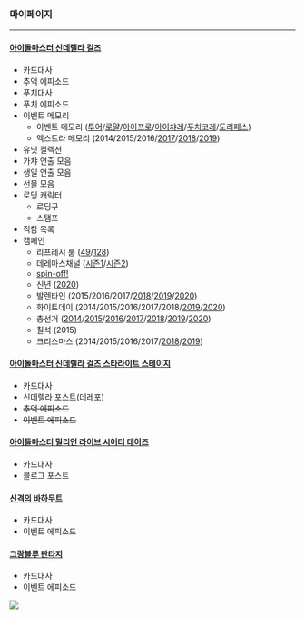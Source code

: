 ### 마이페이지
------------
#### [아이돌마스터 신데렐라 걸즈](https://crow88.github.io/lab/)
- 카드대사
- 추억 에피소드
- 푸치대사
- 푸치 에피소드
- 이벤트 메모리
  - 이벤트 메모리 ([투어](https://crow88.github.io/lab/12008305/memory/detail/512/10030/)/[로얄](https://crow88.github.io/lab/12008305/memory/detail/815/10070/)/[아이프로](https://crow88.github.io/lab/12008305/memory/detail/1706/10020/)/[아이챠레](https://crow88.github.io/lab/12008305/memory/detail/1215/10090/)/[푸치코레](https://crow88.github.io/lab/12008305/memory/detail/1416/10100/)/[도리페스](https://crow88.github.io/lab/12008305/memory/detail/769/10040/))
  - 엑스트라 메모리 (2014/2015/2016/[2017](https://crow88.github.io/lab/12008305/memory/memorial/1712/normal/)/[2018](https://crow88.github.io/lab/12008305/memory/memorial/1716/normal/)/[2019](https://crow88.github.io/lab/12008305/memory/memorial/1723/))
- 유닛 컬렉션
- 가챠 연출 모음
- 생일 연출 모음
- 선물 모음
- 로딩 캐릭터
  - 로딩구
  - 스탬프
- 직함 목록
- 캠페인
  - 리프레시 룸 ([49](https://crow88.github.io/lab/12008305/refresh_room/detail/49/)/[128](https://crow88.github.io/lab/12008305/refresh_room/detail/128/))
  - 데레마스채널 ([시즌1](https://crow88.github.io/lab/12008305/radio/archive/season1/8/)/[시즌2](https://crow88.github.io/lab/12008305/radio/archive/season2/16/))
  - [spin-off!](https://crow88.github.io/lab/12008305/campaigns/spinoff/)
  - 신년 ([2020](https://crow88.github.io/lab/12008305/campaigns/new_year/2020/))
  - 발렌타인 (2015/2016/2017/[2018](https://crow88.github.io/lab/12008305/campaigns/valentine_present/2018/)/[2019](https://crow88.github.io/lab/12008305/campaigns/valentine_present/2019/)/[2020](https://crow88.github.io/lab/12008305/campaigns/valentine_present/2020/))
  - 화이트데이 (2014/2015/2016/2017/2018/[2019](https://crow88.github.io/lab/12008305/campaigns/whiteday_present/2019/)/[2020](https://crow88.github.io/lab/12008305/campaigns/whiteday_present/2020/))
  - 총선거 ([2014](https://crow88.github.io/lab/12008305/campaigns/vote/2014/)/[2015](https://crow88.github.io/lab/12008305/campaigns/vote/2015/)/[2016](https://crow88.github.io/lab/12008305/campaigns/vote/2016/)/[2017](https://crow88.github.io/lab/12008305/campaigns/vote/2017/)/[2018](https://crow88.github.io/lab/12008305/campaigns/vote/2018/)/[2019](https://crow88.github.io/lab/12008305/campaigns/vote/2019/)/[2020](https://crow88.github.io/lab/12008305/campaigns/vote/2020/))
  - 칠석 (2015)
  - 크리스마스 (2014/2015/2016/2017/[2018](https://crow88.github.io/lab/12008305/campaigns/xmas/2018/1/)/[2019](https://crow88.github.io/lab/12008305/campaigns/xmas/2019/))


#### [아이돌마스터 신데렐라 걸즈 스타라이트 스테이지](https://crow88.github.io/sil/)
- 카드대사
- 신데렐라 포스트(데레포)
- ~~추억 에피소드~~
- ~~이벤트 에피소드~~


#### [아이돌마스터 밀리언 라이브 시어터 데이즈](https://crow88.github.io/mil/)
- 카드대사
- 블로그 포스트


#### [신격의 바하무트](https://crow88.github.io/bat/)
- 카드대사
- 이벤트 에피소드


#### [그랑블루 판타지](https://crow88.github.io/pat/)
- 카드대사
- 이벤트 에피소드

![](https://crow88.github.io/lab/12008305/image_sp/campaign/valentine/2018/idol/26.png)
